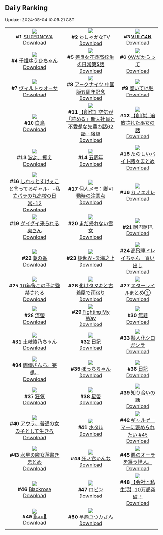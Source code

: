 ## Daily Ranking
Update: 2024-05-04 10:05:21 CST

|      |      |      |
| :----: | :----: | :----: |
| ![](https://i.pixiv.re/c/240x480/img-master/img/2024/05/01/00/00/33/118310262_p0_master1200.jpg)<br>**#1** [SUPERNOVA](https://www.pixiv.net/artworks/118310262)<br>[Download](https://i.pixiv.re/img-original/img/2024/05/01/00/00/33/118310262_p0.png) | ![](https://i.pixiv.re/c/240x480/img-master/img/2024/05/01/00/26/13/118311599_p0_master1200.jpg)<br>**#2** [わしゃがなTV](https://www.pixiv.net/artworks/118311599)<br>[Download](https://i.pixiv.re/img-original/img/2024/05/01/00/26/13/118311599_p0.jpg) | ![](https://i.pixiv.re/c/240x480/img-master/img/2024/05/02/00/00/29/118341017_p0_master1200.jpg)<br>**#3** [𝐕𝐔𝐋𝐂𝐀𝐍](https://www.pixiv.net/artworks/118341017)<br>[Download](https://i.pixiv.re/img-original/img/2024/05/02/00/00/29/118341017_p0.jpg) |
| ![](https://i.pixiv.re/c/240x480/img-master/img/2024/05/02/00/00/12/118340936_p0_master1200.jpg)<br>**#4** [千燈ゆうひちゃん](https://www.pixiv.net/artworks/118340936)<br>[Download](https://i.pixiv.re/img-original/img/2024/05/02/00/00/12/118340936_p0.jpg) | ![](https://i.pixiv.re/c/240x480/img-master/img/2024/05/02/00/01/56/118341222_p0_master1200.jpg)<br>**#5** [善良な不良高校生の日常第5話](https://www.pixiv.net/artworks/118341222)<br>[Download](https://i.pixiv.re/img-original/img/2024/05/02/00/01/56/118341222_p0.jpg) | ![](https://i.pixiv.re/c/240x480/img-master/img/2024/05/02/20/36/19/118363274_p0_master1200.jpg)<br>**#6** [GWだからって](https://www.pixiv.net/artworks/118363274)<br>[Download](https://i.pixiv.re/img-original/img/2024/05/02/20/36/19/118363274_p0.jpg) |
| ![](https://i.pixiv.re/c/240x480/img-master/img/2024/05/01/00/09/03/118310924_p0_master1200.jpg)<br>**#7** [ヴィルトゥオーサ](https://www.pixiv.net/artworks/118310924)<br>[Download](https://i.pixiv.re/img-original/img/2024/05/01/00/09/03/118310924_p0.jpg) | ![](https://i.pixiv.re/c/240x480/img-master/img/2024/05/02/16/15/40/118356793_p0_master1200.jpg)<br>**#8** [アークナイツ 中国版五周年記念](https://www.pixiv.net/artworks/118356793)<br>[Download](https://i.pixiv.re/img-original/img/2024/05/02/16/15/40/118356793_p0.jpg) | ![](https://i.pixiv.re/c/240x480/img-master/img/2024/05/02/10/30/44/118350965_p0_master1200.jpg)<br>**#9** [置いてけ堀](https://www.pixiv.net/artworks/118350965)<br>[Download](https://i.pixiv.re/img-original/img/2024/05/02/10/30/44/118350965_p0.png) |
| ![](https://i.pixiv.re/c/240x480/img-master/img/2024/05/01/00/00/41/118310306_p0_master1200.jpg)<br>**#10** [白鳥](https://www.pixiv.net/artworks/118310306)<br>[Download](https://i.pixiv.re/img-original/img/2024/05/01/00/00/41/118310306_p0.jpg) | ![](https://i.pixiv.re/c/240x480/img-master/img/2024/05/02/19/36/31/118361408_p0_master1200.jpg)<br>**#11** [【創作】空気が「読める」新入社員と不愛想な先輩の話62話・後編](https://www.pixiv.net/artworks/118361408)<br>[Download](https://i.pixiv.re/img-original/img/2024/05/02/19/36/31/118361408_p0.jpg) | ![](https://i.pixiv.re/c/240x480/img-master/img/2024/05/01/20/00/39/118332554_p0_master1200.jpg)<br>**#12** [【創作】追放された巫女の話](https://www.pixiv.net/artworks/118332554)<br>[Download](https://i.pixiv.re/img-original/img/2024/05/01/20/00/39/118332554_p0.jpg) |
| ![](https://i.pixiv.re/c/240x480/img-master/img/2024/05/02/18/35/48/118359840_p0_master1200.jpg)<br>**#13** [波よ、攫え](https://www.pixiv.net/artworks/118359840)<br>[Download](https://i.pixiv.re/img-original/img/2024/05/02/18/35/48/118359840_p0.jpg) | ![](https://i.pixiv.re/c/240x480/img-master/img/2024/05/01/02/02/31/118314218_p0_master1200.jpg)<br>**#14** [五周年](https://www.pixiv.net/artworks/118314218)<br>[Download](https://i.pixiv.re/img-original/img/2024/05/01/02/02/31/118314218_p0.jpg) | ![](https://i.pixiv.re/c/240x480/img-master/img/2024/05/01/15/14/23/118325186_p0_master1200.jpg)<br>**#15** [たのしいバイト諸々まとめ](https://www.pixiv.net/artworks/118325186)<br>[Download](https://i.pixiv.re/img-original/img/2024/05/01/15/14/23/118325186_p0.jpg) |
| ![](https://i.pixiv.re/c/240x480/img-master/img/2024/05/02/00/03/28/118341321_p0_master1200.jpg)<br>**#16** [しれっとすげぇこと言ってるギャル。-私立パラの丸高校の日常-12](https://www.pixiv.net/artworks/118341321)<br>[Download](https://i.pixiv.re/img-original/img/2024/05/02/00/03/28/118341321_p0.jpg) | ![](https://i.pixiv.re/c/240x480/img-master/img/2024/05/02/06/00/06/118347499_p0_master1200.jpg)<br>**#17** [個人メモ：脚可動時の注意点](https://www.pixiv.net/artworks/118347499)<br>[Download](https://i.pixiv.re/img-original/img/2024/05/02/06/00/06/118347499_p0.jpg) | ![](https://i.pixiv.re/c/240x480/img-master/img/2024/05/01/23/20/14/118339471_p0_master1200.jpg)<br>**#18** [カフェオレ](https://www.pixiv.net/artworks/118339471)<br>[Download](https://i.pixiv.re/img-original/img/2024/05/01/23/20/14/118339471_p0.png) |
| ![](https://i.pixiv.re/c/240x480/img-master/img/2024/05/01/00/01/19/118310434_p0_master1200.jpg)<br>**#19** [グイグイ来られる奥さん](https://www.pixiv.net/artworks/118310434)<br>[Download](https://i.pixiv.re/img-original/img/2024/05/01/00/01/19/118310434_p0.jpg) | ![](https://i.pixiv.re/c/240x480/img-master/img/2024/05/02/19/07/57/118360683_p0_master1200.jpg)<br>**#20** [まだ帰れない雪女](https://www.pixiv.net/artworks/118360683)<br>[Download](https://i.pixiv.re/img-original/img/2024/05/02/19/07/57/118360683_p0.jpg) | ![](https://i.pixiv.re/c/240x480/img-master/img/2024/05/01/15/14/41/118325490_p0_master1200.jpg)<br>**#21** [阿巴阿巴](https://www.pixiv.net/artworks/118325490)<br>[Download](https://i.pixiv.re/img-original/img/2024/05/01/15/14/41/118325490_p0.png) |
| ![](https://i.pixiv.re/c/240x480/img-master/img/2024/05/01/01/36/00/118313624_p0_master1200.jpg)<br>**#22** [潮の香](https://www.pixiv.net/artworks/118313624)<br>[Download](https://i.pixiv.re/img-original/img/2024/05/01/01/36/00/118313624_p0.jpg) | ![](https://i.pixiv.re/c/240x480/img-master/img/2024/05/01/00/00/44/118310328_p0_master1200.jpg)<br>**#23** [镜世界-云海之上](https://www.pixiv.net/artworks/118310328)<br>[Download](https://i.pixiv.re/img-original/img/2024/05/01/00/00/44/118310328_p0.png) | ![](https://i.pixiv.re/c/240x480/img-master/img/2024/05/01/16/59/36/118327566_p0_master1200.jpg)<br>**#24** [高飛車ドレイちゃん　買い出し](https://www.pixiv.net/artworks/118327566)<br>[Download](https://i.pixiv.re/img-original/img/2024/05/01/16/59/36/118327566_p0.png) |
| ![](https://i.pixiv.re/c/240x480/img-master/img/2024/05/01/16/57/26/118327528_p0_master1200.jpg)<br>**#25** [10年後この子に監禁される](https://www.pixiv.net/artworks/118327528)<br>[Download](https://i.pixiv.re/img-original/img/2024/05/01/16/57/26/118327528_p0.jpg) | ![](https://i.pixiv.re/c/240x480/img-master/img/2024/05/02/00/01/53/118341217_p0_master1200.jpg)<br>**#26** [化けタヌキと古着屋で雨宿り](https://www.pixiv.net/artworks/118341217)<br>[Download](https://i.pixiv.re/img-original/img/2024/05/02/00/01/53/118341217_p0.png) | ![](https://i.pixiv.re/c/240x480/img-master/img/2024/05/01/22/15/58/118337230_p0_master1200.jpg)<br>**#27** [スターレイルまとめ②](https://www.pixiv.net/artworks/118337230)<br>[Download](https://i.pixiv.re/img-original/img/2024/05/01/22/15/58/118337230_p0.png) |
| ![](https://i.pixiv.re/c/240x480/img-master/img/2024/05/01/18/00/14/118329005_p0_master1200.jpg)<br>**#28** [流螢](https://www.pixiv.net/artworks/118329005)<br>[Download](https://i.pixiv.re/img-original/img/2024/05/01/18/00/14/118329005_p0.jpg) | ![](https://i.pixiv.re/c/240x480/img-master/img/2024/05/02/00/00/48/118341088_p0_master1200.jpg)<br>**#29** [Fighting My Way](https://www.pixiv.net/artworks/118341088)<br>[Download](https://i.pixiv.re/img-original/img/2024/05/02/00/00/48/118341088_p0.jpg) | ![](https://i.pixiv.re/c/240x480/img-master/img/2024/05/02/21/15/58/118364574_p0_master1200.jpg)<br>**#30** [無題](https://www.pixiv.net/artworks/118364574)<br>[Download](https://i.pixiv.re/img-original/img/2024/05/02/21/15/58/118364574_p0.jpg) |
| ![](https://i.pixiv.re/c/240x480/img-master/img/2024/05/01/17/24/58/118328170_p0_master1200.jpg)<br>**#31** [土岐綾乃ちゃん](https://www.pixiv.net/artworks/118328170)<br>[Download](https://i.pixiv.re/img-original/img/2024/05/01/17/24/58/118328170_p0.png) | ![](https://i.pixiv.re/c/240x480/img-master/img/2024/05/01/21/51/01/118336322_p0_master1200.jpg)<br>**#32** [日記](https://www.pixiv.net/artworks/118336322)<br>[Download](https://i.pixiv.re/img-original/img/2024/05/01/21/51/01/118336322_p0.png) | ![](https://i.pixiv.re/c/240x480/img-master/img/2024/05/02/00/00/02/118340878_p0_master1200.jpg)<br>**#33** [擬人化シロガシラ](https://www.pixiv.net/artworks/118340878)<br>[Download](https://i.pixiv.re/img-original/img/2024/05/02/00/00/02/118340878_p0.jpg) |
| ![](https://i.pixiv.re/c/240x480/img-master/img/2024/05/01/19/39/23/118331936_p0_master1200.jpg)<br>**#34** [両儀さんち。妄想。](https://www.pixiv.net/artworks/118331936)<br>[Download](https://i.pixiv.re/img-original/img/2024/05/01/19/39/23/118331936_p0.jpg) | ![](https://i.pixiv.re/c/240x480/img-master/img/2024/05/01/18/54/23/118330511_p0_master1200.jpg)<br>**#35** [ぼっちちゃん](https://www.pixiv.net/artworks/118330511)<br>[Download](https://i.pixiv.re/img-original/img/2024/05/01/18/54/23/118330511_p0.jpg) | ![](https://i.pixiv.re/c/240x480/img-master/img/2024/05/02/17/50/37/118358646_p0_master1200.jpg)<br>**#36** [日記](https://www.pixiv.net/artworks/118358646)<br>[Download](https://i.pixiv.re/img-original/img/2024/05/02/17/50/37/118358646_p0.png) |
| ![](https://i.pixiv.re/c/240x480/img-master/img/2024/05/02/23/32/37/118369263_p0_master1200.jpg)<br>**#37** [狂気](https://www.pixiv.net/artworks/118369263)<br>[Download](https://i.pixiv.re/img-original/img/2024/05/02/23/32/37/118369263_p0.png) | ![](https://i.pixiv.re/c/240x480/img-master/img/2024/05/01/19/29/48/118331620_p0_master1200.jpg)<br>**#38** [星螢](https://www.pixiv.net/artworks/118331620)<br>[Download](https://i.pixiv.re/img-original/img/2024/05/01/19/29/48/118331620_p0.jpg) | ![](https://i.pixiv.re/c/240x480/img-master/img/2024/05/02/17/50/27/118358643_p0_master1200.jpg)<br>**#39** [知り合いの話](https://www.pixiv.net/artworks/118358643)<br>[Download](https://i.pixiv.re/img-original/img/2024/05/02/17/50/27/118358643_p0.png) |
| ![](https://i.pixiv.re/c/240x480/img-master/img/2024/05/01/00/31/06/118311820_p0_master1200.jpg)<br>**#40** [アウラ、普通の女の子として生きろ](https://www.pixiv.net/artworks/118311820)<br>[Download](https://i.pixiv.re/img-original/img/2024/05/01/00/31/06/118311820_p0.png) | ![](https://i.pixiv.re/c/240x480/img-master/img/2024/05/01/19/27/00/118331537_p0_master1200.jpg)<br>**#41** [ホタル](https://www.pixiv.net/artworks/118331537)<br>[Download](https://i.pixiv.re/img-original/img/2024/05/01/19/27/00/118331537_p0.png) | ![](https://i.pixiv.re/c/240x480/img-master/img/2024/05/01/12/32/32/118322698_p0_master1200.jpg)<br>**#42** [ギャルゲーマーに褒められたい #45](https://www.pixiv.net/artworks/118322698)<br>[Download](https://i.pixiv.re/img-original/img/2024/05/01/12/32/32/118322698_p0.jpg) |
| ![](https://i.pixiv.re/c/240x480/img-master/img/2024/05/02/08/36/11/118349506_p0_master1200.jpg)<br>**#43** [水星の魔女落書きまとめ](https://www.pixiv.net/artworks/118349506)<br>[Download](https://i.pixiv.re/img-original/img/2024/05/02/08/36/11/118349506_p0.jpg) | ![](https://i.pixiv.re/c/240x480/img-master/img/2024/05/01/11/08/28/118321130_p0_master1200.jpg)<br>**#44** [死ノ宮かんな](https://www.pixiv.net/artworks/118321130)<br>[Download](https://i.pixiv.re/img-original/img/2024/05/01/11/08/28/118321130_p0.png) | ![](https://i.pixiv.re/c/240x480/img-master/img/2024/05/02/05/22/34/118347170_p0_master1200.jpg)<br>**#45** [悪のオーラを纏う怪人。](https://www.pixiv.net/artworks/118347170)<br>[Download](https://i.pixiv.re/img-original/img/2024/05/02/05/22/34/118347170_p0.jpg) |
| ![](https://i.pixiv.re/c/240x480/img-master/img/2024/05/02/00/15/12/118341742_p0_master1200.jpg)<br>**#46** [Blackrose](https://www.pixiv.net/artworks/118341742)<br>[Download](https://i.pixiv.re/img-original/img/2024/05/02/00/15/12/118341742_p0.png) | ![](https://i.pixiv.re/c/240x480/img-master/img/2024/05/02/00/06/13/118341441_p0_master1200.jpg)<br>**#47** [ロビン](https://www.pixiv.net/artworks/118341441)<br>[Download](https://i.pixiv.re/img-original/img/2024/05/02/00/06/13/118341441_p0.jpg) | ![](https://i.pixiv.re/c/240x480/img-master/img/2024/05/02/20/22/06/118362823_p0_master1200.jpg)<br>**#48** [【会社と私生活】10万部突破！](https://www.pixiv.net/artworks/118362823)<br>[Download](https://i.pixiv.re/img-original/img/2024/05/02/20/22/06/118362823_p0.jpg) |
| ![](https://i.pixiv.re/c/240x480/img-master/img/2024/05/01/20/36/24/118333689_p0_master1200.jpg)<br>**#49** [🎀cm🎀](https://www.pixiv.net/artworks/118333689)<br>[Download](https://i.pixiv.re/img-original/img/2024/05/01/20/36/24/118333689_p0.png) | ![](https://i.pixiv.re/c/240x480/img-master/img/2024/05/02/17/14/24/118357957_p0_master1200.jpg)<br>**#50** [早瀬ユウカさん](https://www.pixiv.net/artworks/118357957)<br>[Download](https://i.pixiv.re/img-original/img/2024/05/02/17/14/24/118357957_p0.png) |
|      |
